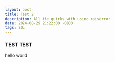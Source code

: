 ```yaml
---
layout: post
title: Test 2
description: All the quirks with using raiserror
date: 2024-08-29 21:22:00 -0800
tags: SQL
---
```


### TEST TEST

hello world
